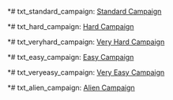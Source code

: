 \*# txt_standard_campaign: [Standard
Campaign](User:Ocjel/Et:msg/Sõjaretked/Standartne_Sõjaretk "wikilink")

\*# txt_hard_campaign: [Hard
Campaign](User:Ocjel/Et:msg/Sõjaretked/Standartne_Sõjaretk "wikilink")

\*# txt_veryhard_campaign: [Very Hard
Campaign](User:Ocjel/Et:msg/Sõjaretked/Standartne_Sõjaretk "wikilink")

\*# txt_easy_campaign: [Easy
Campaign](User:Ocjel/Et:msg/Sõjaretked/Standartne_Sõjaretk "wikilink")

\*# txt_veryeasy_campaign: [Very Easy
Campaign](User:Ocjel/Et:msg/Sõjaretked/Standartne_Sõjaretk "wikilink")

\*# txt_alien_campaign: [Alien
Campaign](User:Ocjel/Et:msg/Sõjaretked/Tulnukate_Sõjaretk "wikilink")